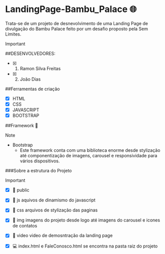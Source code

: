 # LandingPage-Bambu_Palace :globe_with_meridians:
Trata-se de um projeto de desnevolvimento de uma Landing Page de divulgação do Bambu Palace feito por um desafio proposto pela Sem Limites.

> [!IMPORTANT]
>##DESENVOLVEDORES:
> - [x] 1. Ramon Silva Freitas
> - [x] 2. João Dias

##Ferramentas de criação
- [X] HTML
- [X] CSS
- [X] JAVASCRIPT
- [X] BOOTSTRAP
 
##Framework :compass:
> [!NOTE]
><!-- escolhemos este framework com base o desafio proposto, que se trata de um framework simples e leve na utilização dos ccodigos -->
> * Bootstrap
>   * Este framework conta com uma biblioteca enorme desde stylização até componentização de imagens, carousel e responsividade para vários dispositivos.

###Sobre a estrutura do Projeto
<!--Optamos para deixar de forma legivel e organizado colocar a estrutura dos codigos dessa maneira...-->
> [!IMPORTANT]
> - [x] :file_folder: public
> - [x] :open_file_folder: js
> aquivos de dinamismo do javascript
>
> - [x] :open_file_folder: css
> arquivos de stylização das paginas
>
> - [x] :open_file_folder: img
> imagens do projeto desde logo até imagens do carousel e icones de contatos
> 
> - [x] :open_file_folder: video
> video de demosntração da landing page
>
> - [x] :computer: index.html e FaleConosco.html
> se encontra na pasta raiz do projeto
